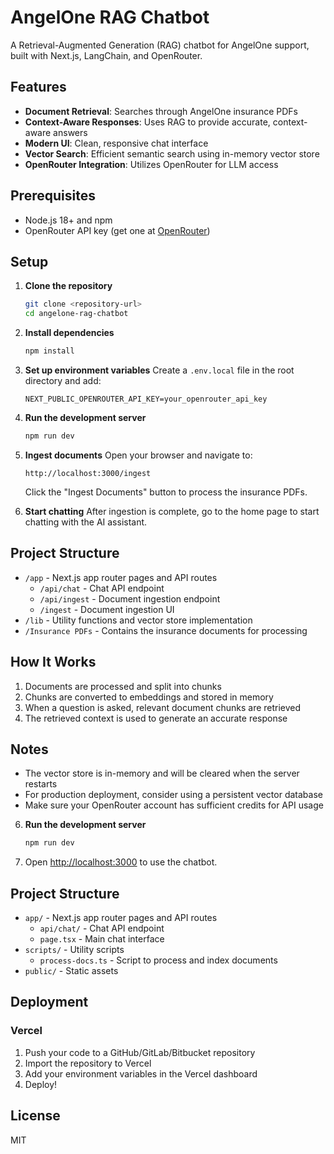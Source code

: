 # AngelOne RAG Chatbot

A Retrieval-Augmented Generation (RAG) chatbot for AngelOne support, built with Next.js, LangChain, and OpenRouter.

## Features

- **Document Retrieval**: Searches through AngelOne insurance PDFs
- **Context-Aware Responses**: Uses RAG to provide accurate, context-aware answers
- **Modern UI**: Clean, responsive chat interface
- **Vector Search**: Efficient semantic search using in-memory vector store
- **OpenRouter Integration**: Utilizes OpenRouter for LLM access

## Prerequisites

- Node.js 18+ and npm
- OpenRouter API key (get one at [OpenRouter](https://openrouter.ai/keys))

## Setup

1. **Clone the repository**
   ```bash
   git clone <repository-url>
   cd angelone-rag-chatbot
   ```

2. **Install dependencies**
   ```bash
   npm install
   ```

3. **Set up environment variables**
   Create a `.env.local` file in the root directory and add:
   ```
   NEXT_PUBLIC_OPENROUTER_API_KEY=your_openrouter_api_key
   ```

4. **Run the development server**
   ```bash
   npm run dev
   ```

5. **Ingest documents**
   Open your browser and navigate to:
   ```
   http://localhost:3000/ingest
   ```
   Click the "Ingest Documents" button to process the insurance PDFs.

6. **Start chatting**
   After ingestion is complete, go to the home page to start chatting with the AI assistant.

## Project Structure

- `/app` - Next.js app router pages and API routes
  - `/api/chat` - Chat API endpoint
  - `/api/ingest` - Document ingestion endpoint
  - `/ingest` - Document ingestion UI
- `/lib` - Utility functions and vector store implementation
- `/Insurance PDFs` - Contains the insurance documents for processing

## How It Works

1. Documents are processed and split into chunks
2. Chunks are converted to embeddings and stored in memory
3. When a question is asked, relevant document chunks are retrieved
4. The retrieved context is used to generate an accurate response

## Notes

- The vector store is in-memory and will be cleared when the server restarts
- For production deployment, consider using a persistent vector database
- Make sure your OpenRouter account has sufficient credits for API usage

6. **Run the development server**
   ```bash
   npm run dev
   ```

7. Open [http://localhost:3000](http://localhost:3000) to use the chatbot.

## Project Structure

- `app/` - Next.js app router pages and API routes
  - `api/chat/` - Chat API endpoint
  - `page.tsx` - Main chat interface
- `scripts/` - Utility scripts
  - `process-docs.ts` - Script to process and index documents
- `public/` - Static assets

## Deployment

### Vercel

1. Push your code to a GitHub/GitLab/Bitbucket repository
2. Import the repository to Vercel
3. Add your environment variables in the Vercel dashboard
4. Deploy!

## License

MIT
